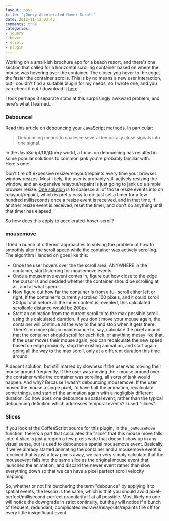 ```yaml
---
layout: post
title: "jQuery Accelerated Hover Scroll"
date: 2012-11-12 03:43
comments: true
categories: 
- jquery
- hover
- scroll
- plugin
---
```

Working on a small-ish brochure app for a beach resort, and there's one
section that called for a horizontal scrolling container based on where
the mouse was hovering over the container. The closer you hover to the
edge, the faster the container scrolls. This is by no means a new user
interaction, but I couldn't find a suitable plugin for my needs, so I
wrote one, and you can check it out / download it
[here](https://github.com/useful-robot/jquery.accel-hover-scroll).

I took perhaps 3 separate stabs at this surprisingly awkward problem,
and here's what I learned...

<!--more-->

### Debounce!

[Read this article](http://unscriptable.com/2009/03/20/debouncing-javascript-methods/)
on debouncing your JavaScript methods.  In particular:

> Debouncing means to coalesce several temporally close signals into one signal.

In the JavaScript/UI/jQuery world, a focus on debouncing has resulted in
some popular solutions to common jank you're probably familiar with.
Here's one:

Don't fire off expensive resize/relayout/repaints every time your
browser window resizes. Most likely, the user is probably still
actively resizing the window, and an expensive relayout/repaint is
just going to jank up a simple browser resize.
[One solution](http://paulirish.com/2009/throttled-smartresize-jquery-event-handler/)
is to coalesce all of those resize events into on relayout/repaint,
which is pretty easy to do: just set a timer for a few hundred
milliseconds once a resize event is received, and in that time,
if another resize event is received, reset the timer, and don't do
anything until that timer has elapsed.

So how does this apply to accelerated-hover-scroll?

### mousemove

I tried a bunch of different approaches to solving the problem of
how to smoothly alter the scroll speed while the container was actively
scrolling. The algorithm I landed on goes like this:

- Once the user hovers over the the scroll area, ANYWHERE in the
  container, start listening for mousemove events.
- Once a mousemove event comes in, figure out how close to the edge the
  cursor is and decided whether the container should be scrolling at
  all, and at what speed.
- Now figure out how far the container is from a full scroll either left
  or right. If the container's currently scrolled 100 pixels, and it
  could scroll 300px total before all the inner content is revealed,
  this calculated scrollable distance would be 200px. 
- Start an animation from the current scroll to to the max possible
  scroll using this calculated duration. If you don't move your mouse
  again, the container will continue all the way to the and stop when it
  gets there. There's no more plugin maintenance to, say, calculate the
  pixel amount that the container should scroll for each tick, or
  anything messy like that. If the user moves their mouse again, you can
  recalculate the new speed based on edge proximity, stop the existing
  animation, and start again going all the way to the max scroll, only
  at a different duration this time around.

A decent solution, but still marred by slowness if the user was moving
their mouse around frequently. If the user was moving their mouse around
over the container while the container was scrolling, all sorts of jank
would happen. And why? Because I wasn't debouncing mousemove. If the
user moved the mouse a single pixel, I'd have halt the animation,
recalculate some things, and start of the animation again with a
negligibly different duration. So how does one debounce a spatial event,
rather than the typical debouncing definition which addresses temporal
events? I used "slices".

### Slices

If you look at the CoffeeScript source for this plugin, in the
`_onMouseMove` function, there's a part that calculates the "slice"
that this mouse move falls into. A slice is just a region a few pixels
wide that doesn't show up in any visual sense, but is used to debounce a
spatial mousemove event. Basically, if we've already started animating
the container and a mousemove event is received that is just a few
pixels away, we can very simply calculate that the mouseevent falls into
the same slice as the original mouse event that launched the animation,
and discard the newer event rather than slow everything down so that we can
have a pixel perfect scroll velocity mapping. 

So, whether or not I'm butchering the term "debounce" by applying it to
spatial events, the lesson is the same, which is that you should avoid
pixel-perfect/millisecond-perfect granularity if at all possible. Most
likely no one will notice the downgrade in strict continuity, but they
will notice if a bunch of frequent, redundant, complicated
redraws/relayouts/repaints fire off for every little insignificant
event. 

